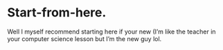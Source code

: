 # Start-from-here.
Well I myself recommend starting here if your new (I’m like the teacher in your computer science lesson but I’m the new guy lol.
